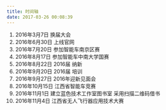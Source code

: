 ```yaml
---
title: 时间轴
date: 2017-03-26 00:08:39
---
```


1. 2016年3月7日 换届大会
1. 2016年6月30日 上线官网
1. 2016年7月20日 参加智能车南京区赛
1. 2016年8月17日 参加智能车中南大学国赛
1. 2016年8月22日 2016届 纳新
1. 2016年9月20日 2016届 培训
1. 2016年9月27日 2016年迎新见面会
1. 2016年10月15日 江西省智能车竞赛
1. 2016年11月1日 建立蓝色技术工作室图书室 采用扫描二维码借书
1. 2016年11月4日 江西省无人飞行器应用技术大赛